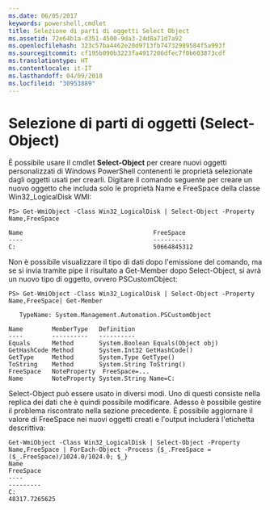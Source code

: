 ```yaml
---
ms.date: 06/05/2017
keywords: powershell,cmdlet
title: Selezione di parti di oggetti Select Object
ms.assetid: 72e64b1a-d351-4500-9da3-24d8a71d7a92
ms.openlocfilehash: 323c57ba4462e20d9713fb74732989584f5a993f
ms.sourcegitcommit: cf195b090b3223fa4917206dfec7f0b603873cdf
ms.translationtype: HT
ms.contentlocale: it-IT
ms.lasthandoff: 04/09/2018
ms.locfileid: "30953889"
---
```

# <a name="selecting-parts-of-objects-select-object"></a>Selezione di parti di oggetti (Select-Object)

È possibile usare il cmdlet **Select-Object** per creare nuovi oggetti personalizzati di Windows PowerShell contenenti le proprietà selezionate dagli oggetti usati per crearli. Digitare il comando seguente per creare un nuovo oggetto che includa solo le proprietà Name e FreeSpace della classe Win32_LogicalDisk WMI:

```
PS> Get-WmiObject -Class Win32_LogicalDisk | Select-Object -Property Name,FreeSpace

Name                                    FreeSpace
----                                    ---------
C:                                      50664845312
```

Non è possibile visualizzare il tipo di dati dopo l'emissione del comando, ma se si invia tramite pipe il risultato a Get-Member dopo Select-Object, si avrà un nuovo tipo di oggetto, ovvero PSCustomObject:

```
PS> Get-WmiObject -Class Win32_LogicalDisk | Select-Object -Property Name,FreeSpace| Get-Member

   TypeName: System.Management.Automation.PSCustomObject

Name        MemberType   Definition
----        ----------   ----------
Equals      Method       System.Boolean Equals(Object obj)
GetHashCode Method       System.Int32 GetHashCode()
GetType     Method       System.Type GetType()
ToString    Method       System.String ToString()
FreeSpace   NoteProperty  FreeSpace=...
Name        NoteProperty System.String Name=C:
```

Select-Object può essere usato in diversi modi. Uno di questi consiste nella replica dei dati che è quindi possibile modificare. Adesso è possibile gestire il problema riscontrato nella sezione precedente. È possibile aggiornare il valore di FreeSpace nei nuovi oggetti creati e l'output includerà l'etichetta descrittiva:

```
Get-WmiObject -Class Win32_LogicalDisk | Select-Object -Property Name,FreeSpace | ForEach-Object -Process {$_.FreeSpace = ($_.FreeSpace)/1024.0/1024.0; $_}
Name                                                                  FreeSpace
----                                                                  ---------
C:                                                                48317.7265625
```